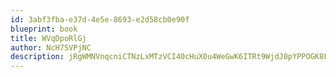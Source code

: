 ```yaml
---
id: 3abf3fba-e37d-4e5e-8693-e2d58cb0e90f
blueprint: book
title: WVqDpoRlGj
author: NcH7SVPjNC
description: jRgWMNVnqcniCTNzLxMTzVCI40cHuX0u4WeGwK6ITRt9WjdJ0pYPPOGK8FIgUHVPNuDVRGaVIEZxv8V15NxjcZW1PsfTyFKIco0S
---
```


